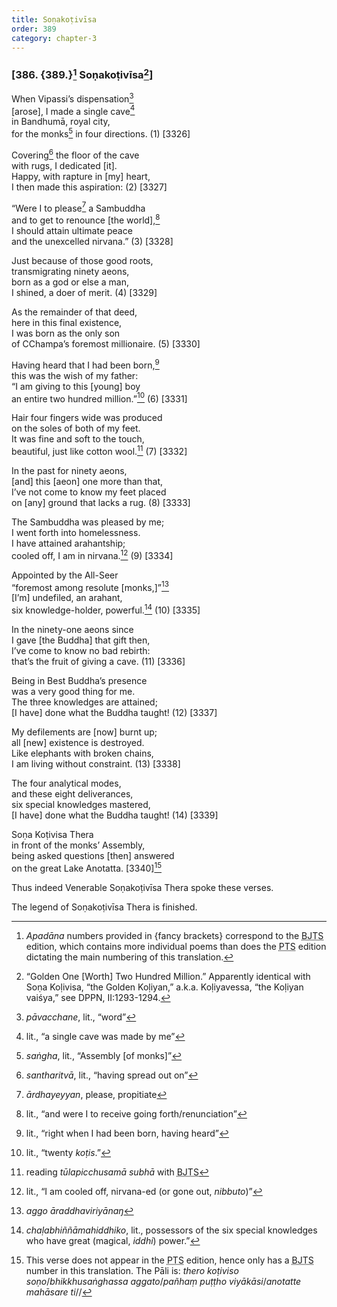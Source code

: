 ```yaml
---
title: Soṇakoṭivīsa
order: 389
category: chapter-3
---
```


### \[386. {389.}[^1] Soṇakoṭivīsa[^2]\]

When Vipassi’s dispensation[^3]  
\[arose\], I made a single cave[^4]  
in Bandhumā, royal city,  
for the monks[^5] in four directions. (1) \[3326\]

Covering[^6] the floor of the cave  
with rugs, I dedicated \[it\].  
Happy, with rapture in \[my\] heart,  
I then made this aspiration: (2) \[3327\]

“Were I to please[^7] a Sambuddha  
and to get to renounce \[the world\],[^8]  
I should attain ultimate peace  
and the unexcelled nirvana.” (3) \[3328\]

Just because of those good roots,  
transmigrating ninety aeons,  
born as a god or else a man,  
I shined, a doer of merit. (4) \[3329\]

As the remainder of that deed,  
here in this final existence,  
I was born as the only son  
of <span class="diacritics" data-state="on">C</span><span class="no-diacritics" data-state="off">Ch</span>ampa’s foremost millionaire. (5) \[3330\]

Having heard that I had been born,[^9]  
this was the wish of my father:  
“I am giving to this \[young\] boy  
an entire two hundred million.”[^10] (6) \[3331\]

Hair four fingers wide was produced  
on the soles of both of my feet.  
It was fine and soft to the touch,  
beautiful, just like cotton wool.[^11] (7) \[3332\]

In the past for ninety aeons,  
\[and\] this \[aeon\] one more than that,  
I’ve not come to know my feet placed  
on \[any\] ground that lacks a rug. (8) \[3333\]

The Sambuddha was pleased by me;  
I went forth into homelessness.  
I have attained arahantship;  
cooled off, I am in nirvana.[^12] (9) \[3334\]

Appointed by the All-Seer  
“foremost among resolute \[monks,\]”[^13]  
\[I’m\] undefiled, an arahant,  
six knowledge-holder, powerful.[^14] (10) \[3335\]

In the ninety-one aeons since  
I gave \[the Buddha\] that gift then,  
I’ve come to know no bad rebirth:  
that’s the fruit of giving a cave. (11) \[3336\]

Being in Best Buddha’s presence  
was a very good thing for me.  
The three knowledges are attained;  
\[I have\] done what the Buddha taught! (12) \[3337\]

My defilements are \[now\] burnt up;  
all \[new\] existence is destroyed.  
Like elephants with broken chains,  
I am living without constraint. (13) \[3338\]

The four analytical modes,  
and these eight deliverances,  
six special knowledges mastered,  
\[I have\] done what the Buddha taught! (14) \[3339\]

Soṇa Koṭivisa Thera  
in front of the monks’ Assembly,  
being asked questions \[then\] answered  
on the great Lake Anotatta. \[3340\][^15]

Thus indeed Venerable Soṇakoṭivīsa Thera spoke these verses.

The legend of Soṇakoṭivīsa Thera is finished.

[^1]: *Apadāna* numbers provided in {fancy brackets} correspond to the <abbr title="Buddha Jayanthi Tripitaka Series">BJTS</abbr> edition, which contains more individual poems than does the <abbr title="Pali Text Society">PTS</abbr> edition dictating the main numbering of this translation.

[^2]: “Golden One \[Worth\] Two Hundred Million.” Apparently identical with Soṇa Koḷivisa, “the Golden Koḷiyan,” a.k.a. Koḷiyavessa, “the Koḷiyan vaiśya,” see DPPN, II:1293-1294.

[^3]: *pāva<span class="diacritics" data-state="on">c</span><span class="no-diacritics" data-state="off">ch</span>ane*, lit., “word”

[^4]: lit., “a single cave was made by me”

[^5]: *saṅgha*, lit., “Assembly \[of monks\]”

[^6]: *santharitvā*, lit., “having spread out on”

[^7]: *ārdhayeyyan*, please, propitiate

[^8]: lit., “and were I to receive going forth/renunciation”

[^9]: lit., “right when I had been born, having heard”

[^10]: lit., “twenty *koṭis*.”

[^11]: reading *tūlapi<span class="diacritics" data-state="on">c</span><span class="no-diacritics" data-state="off">ch</span>usamā subhā* with <abbr title="Buddha Jayanthi Tripitaka Series">BJTS</abbr>

[^12]: lit., “I am cooled off, nirvana-ed (or gone out, *nibbuto*)”

[^13]: *aggo āraddhaviriyānaŋ*

[^14]: *chaḷabhiññāmahiddhiko*, lit., possessors of the six special knowledges who have great (magical, *iddhi*) power.”

[^15]: This verse does not appear in the <abbr title="Pali Text Society">PTS</abbr> edition, hence only has a <abbr title="Buddha Jayanthi Tripitaka Series">BJTS</abbr> number in this translation. The Pāli is: *thero koṭiviso soṇo*/*bhikkhusaṅghassa aggato*/*pañhaṃ puṭṭho viyākāsi*/*anotatte mahāsare ti*//
